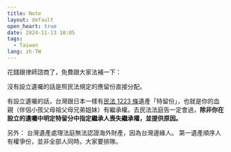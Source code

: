 ```yaml
---
title: Note
layout: default
open_heart: true
date: 2024-11-13 10:05
tags: 
  - Taiwan
lang: zh-TW
---
```


花錢跟律師諮商了，免費跟大家法補一下：

沒有設立遺囑的話是照民法規定的應留份直接分配。

有設立遺囑的話，台灣跟日本一樣有[民法 1223 條](https://law.moj.gov.tw/LawClass/LawSingle.aspx?pcode=B0000001&flno=1223)遺產「特留份」，也就是你的血親（伴侶小孩父母祖父母兄弟姐妹）有繼承權。去民法法庭告一定會過，**除非你在設立的遺囑中明定特留分中指定繼承人喪失繼承權，並提供原因。**

另外：
台灣遺產處理法庭無法認證海外財產，因為台灣邊緣人。
第一遺產順序人有權爭份，並非全部人同時。大家要排隊。
